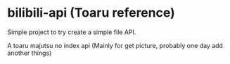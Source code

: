 # bilibili-api (Toaru reference)

Simple project to try create a simple file API.

A toaru majutsu no index api (Mainly for get picture, probably one day add another things)
